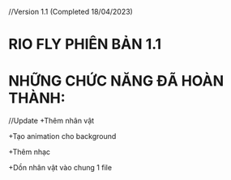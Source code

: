 //Version 1.1 (Completed 18/04/2023)

# RIO FLY PHIÊN BẢN 1.1
# NHỮNG CHỨC NĂNG ĐÃ HOÀN THÀNH:
//Update
   +Thêm nhân vật

   +Tạo animation cho background

   +Thêm nhạc

   +Dồn nhân vật vào chung 1 file
